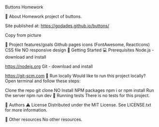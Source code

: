 Buttons
Homework


🌟 About
Homework project of buttons.

Site published at: https://godades.github.io/buttons/

Copy from picture

🎯 Project features/goals
Github pages
icons (FontAwesome, ReactIcons)
CSS file
NO responsive design
🧰 Getting Started
💻 Prerequisites
Node.js - download and install

https://nodejs.org
Git - download and install

https://git-scm.com
🏃 Run locally
Would like to run this project locally? Open terminal and follow these steps:

Clone the repo
git clone NO
Install NPM packages
npm i
or
npm install
Run the server
npm run dev
🧪 Running tests
There is no tests for this project.

🎅 Authors
⚠️ License
Distributed under the MIT License. See LICENSE.txt for more information.

🔗 Other resources
No other resources.